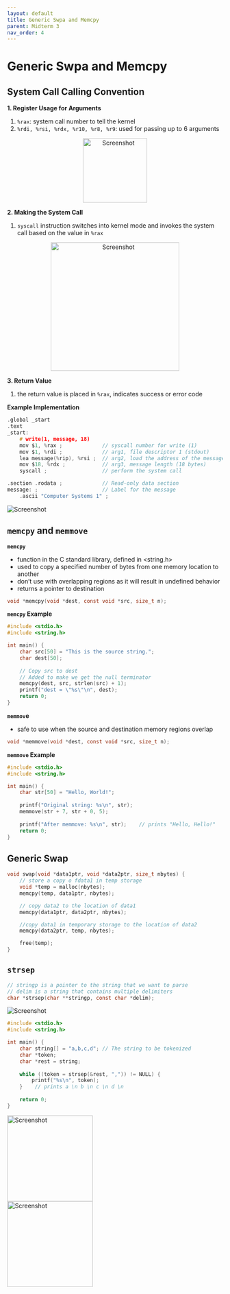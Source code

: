 ```yaml
---
layout: default
title: Generic Swpa and Memcpy
parent: Midterm 3
nav_order: 4
---
```

# Generic Swpa and Memcpy
## System Call Calling Convention
**1. Register Usage for Arguments**
1. `%rax`: system call number to tell the kernel
2. `%rdi, %rsi, %rdx, %r10, %r8, %r9`: used for passing up to 6 arguments
<div style="text-align: center;">
  <img src="{{ '/images/Screen Shot 2024-05-04 at 3.40.48 PM 1.png' | relative_url }}" alt="Screenshot" width="150">
</div>

**2. Making the System Call**
1. `syscall` instruction switches into kernel mode and invokes the system call based on the value in `%rax`
<div style="text-align: center;">
  <img src="{{ '/images/Screen Shot 2024-05-04 at 3.25.25 PM.png' | relative_url }}" alt="Screenshot" width="300">
</div>

**3. Return Value**
 1. the return value is placed in `%rax`, indicates success or error code

**Example Implementation**

```C
.global _start
.text
_start:
	# write(1, message, 18)
	mov $1, %rax ;             // syscall number for write (1)
	mov $1, %rdi ;             // arg1, file descriptor 1 (stdout)
	lea message(%rip), %rsi ;  // arg2, load the address of the message
	mov $18, %rdx ;            // arg3, message length (18 bytes)
	syscall ;                  // perform the system call

.section .rodata ;             // Read-only data section
message: ;                     // Label for the message
	.ascii "Computer Systems 1" ;
```

<div>
  <img src="{{ '/images/Screen Shot 2024-05-04 at 3.32.11 PM 1.png' | relative_url }}" alt="Screenshot">
</div>

## `memcpy` and `memmove`
**`memcpy`**
-  function in the C standard library, defined in <string.h>
- used to copy a specified number of bytes from one memory location to another
- don’t use with overlapping regions as it will result in undefined behavior
- returns a pointer to destination

```C
void *memcpy(void *dest, const void *src, size_t n);
```

**`memcpy` Example**

```C
#include <stdio.h>
#include <string.h>

int main() {
	char src[50] = "This is the source string.";
	char dest[50];
	
	// Copy src to dest
	// Added to make we get the null terminator
	memcpy(dest, src, strlen(src) + 1);
	printf("dest = \"%s\"\n", dest);
	return 0;
}
```

**`memmov`e**
- safe to use when the source and destination memory regions overlap

```C
void *memmove(void *dest, const void *src, size_t n);
```

**`memmove` Example**

```C
#include <stdio.h>
#include <string.h>

int main() {
	char str[50] = "Hello, World!";
	
	printf("Original string: %s\n", str);
	memmove(str + 7, str + 0, 5);
	
	printf("After memmove: %s\n", str);    // prints "Hello, Hello!"
	return 0;
}
```

## Generic Swap

```C
void swap(void *data1ptr, void *data2ptr, size_t nbytes) {
	// store a copy o fdata1 in temp storage
	void *temp = malloc(nbytes);
	memcpy(temp, data1ptr, nbytes);

	// copy data2 to the location of data1
	memcpy(data1ptr, data2ptr, nbytes);

	//copy data1 in temporary storage to the location of data2
	memcpy(data2ptr, temp, nbytes);

	free(temp);
}
```

## `strsep`

```C
// stringp is a pointer to the string that we want to parse
// delim is a string that contains multiple delimiters
char *strsep(char **stringp, const char *delim);
```
<div>
  <img src="{{ '/images/Screen Shot 2024-05-04 at 4.25.15 PM 1.png' | relative_url }}" alt="Screenshot">
</div>


```C
#include <stdio.h>
#include <string.h>

int main() {
	char string[] = "a,b,c,d"; // The string to be tokenized
	char *token;
	char *rest = string;
	
	while ((token = strsep(&rest, ",")) != NULL) {
		printf("%s\n", token);
	}    // prints a \n b \n c \n d \n
	
	return 0;
}
```

<div style="center;">
  <img src="{{ '/images/Screen Shot 2024-05-04 at 4.25.15 PM 1.png' | relative_url }}" alt="Screenshot" width="200">
</div>
<div style="center;">
  <img src="{{ '/images/Screen Shot 2024-05-04 at 4.32.02 PM 1.png' | relative_url }}" alt="Screenshot" width="200">
</div>
